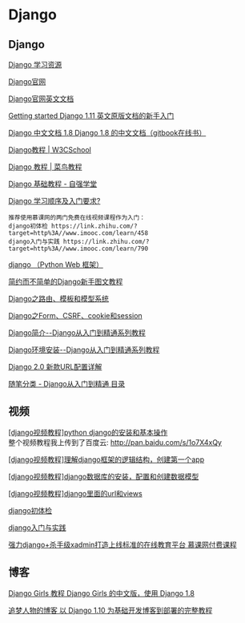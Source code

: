 # Django

Django
---

[Django 学习资源](https://code.ziqiangxuetang.com/learn_share/django-learn-resource.html)  

[Django官网](https://www.djangoproject.com/)  

[Django官网英文文档](https://docs.djangoproject.com/en/1.11/)  

[Getting started Django 1.11 英文原版文档的新手入门](https://docs.djangoproject.com/en/1.11/intro/)  

[Django 中文文档 1.8 Django 1.8 的中文文档（gitbook在线书）](https://link.zhihu.com/?target=https%3A//wizardforcel.gitbooks.io/django-chinese-docs-18/content/)  

[Django教程 | W3CSchool](https://www.w3cschool.cn/django/)  

[Django 教程 | 菜鸟教程](http://www.runoob.com/django/django-tutorial.html)  

[Django 基础教程 - 自强学堂](https://code.ziqiangxuetang.com/django/django-tutorial.html)  

[Django 学习顺序及入门要求?](https://www.zhihu.com/question/21790279)  
```
推荐使用慕课网的两门免费在线视频课程作为入门：
django初体检 https://link.zhihu.com/?target=http%3A//www.imooc.com/learn/458
django入门与实践 https://link.zhihu.com/?target=http%3A//www.imooc.com/learn/790
```

[django （Python Web 框架）](https://baike.baidu.com/item/django/61531?fr=aladdin)  

[简约而不简单的Django新手图文教程](https://www.cnblogs.com/feixuelove1009/p/5823135.html)  

[Django之路由、模板和模型系统](http://www.cnblogs.com/feixuelove1009/p/5855295.html)  

[Django之Form、CSRF、cookie和session](http://www.cnblogs.com/feixuelove1009/p/5867288.html)  

[Django简介--Django从入门到精通系列教程](http://www.cnblogs.com/feixuelove1009/p/8403581.html)  

[Django环境安装--Django从入门到精通系列教程](http://www.cnblogs.com/feixuelove1009/p/8403624.html)  

[Django 2.0 新款URL配置详解](http://www.cnblogs.com/feixuelove1009/p/8399338.html)  

[随笔分类 - Django从入门到精通 目录](http://www.cnblogs.com/feixuelove1009/category/1158337.html)  


## 视频

[[django视频教程]python django的安装和基本操作](http://www.fanhuaxiu.com/article/791/)  
整个视频教程我上传到了百度云: http://pan.baidu.com/s/1o7X4xQy  

[[django视频教程]理解django框架的逻辑结构，创建第一个app](http://www.fanhuaxiu.com/article/792/)  

[[django视频教程]django数据库的安装，配置和创建数据模型](http://www.fanhuaxiu.com/article/793/)  

[[django视频教程]django里面的url和views](http://www.fanhuaxiu.com/article/794/)  

[django初体检](https://link.zhihu.com/?target=http%3A//www.imooc.com/learn/458)  

[django入门与实践](https://link.zhihu.com/?target=http%3A//www.imooc.com/learn/790)  

[强力django+杀手级xadmin打造上线标准的在线教育平台 慕课网付费课程](https://link.zhihu.com/?target=http%3A//coding.imooc.com/class/78.html)  

## 博客

[Django Girls 教程 Django Girls 的中文版，使用 Django 1.8](https://tutorial.djangogirls.org/zh/)  

[追梦人物的博客 以 Django 1.10 为基础开发博客到部署的完整教程](https://www.zmrenwu.com/?page=5)  





